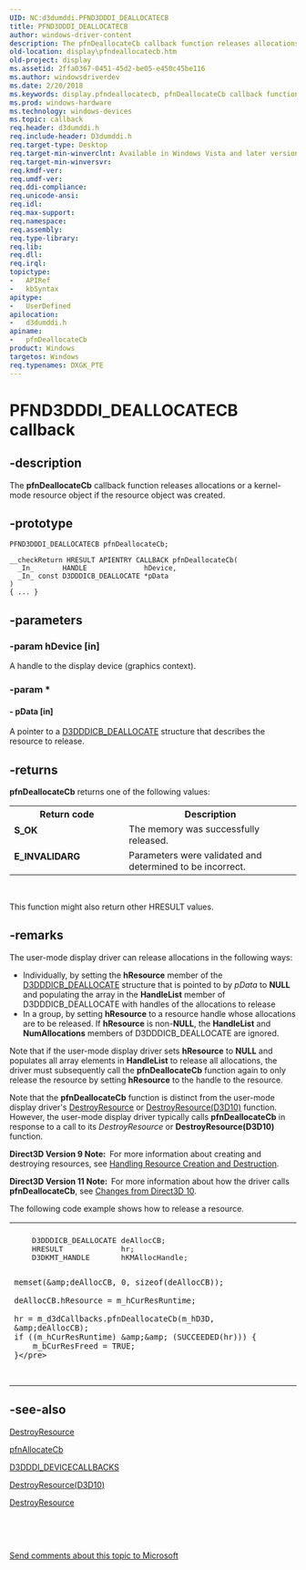 ```yaml
---
UID: NC:d3dumddi.PFND3DDDI_DEALLOCATECB
title: PFND3DDDI_DEALLOCATECB
author: windows-driver-content
description: The pfnDeallocateCb callback function releases allocations or a kernel-mode resource object if the resource object was created.
old-location: display\pfndeallocatecb.htm
old-project: display
ms.assetid: 2ffa0367-0451-45d2-be05-e450c45be116
ms.author: windowsdriverdev
ms.date: 2/20/2018
ms.keywords: display.pfndeallocatecb, pfnDeallocateCb callback function [Display Devices], pfnDeallocateCb, PFND3DDDI_DEALLOCATECB, PFND3DDDI_DEALLOCATECB, d3dumddi/pfnDeallocateCb, D3Druntime_Functions_0162df86-f479-45d9-887b-75f05de150f9.xml
ms.prod: windows-hardware
ms.technology: windows-devices
ms.topic: callback
req.header: d3dumddi.h
req.include-header: D3dumddi.h
req.target-type: Desktop
req.target-min-winverclnt: Available in Windows Vista and later versions of the Windows operating systems.
req.target-min-winversvr: 
req.kmdf-ver: 
req.umdf-ver: 
req.ddi-compliance: 
req.unicode-ansi: 
req.idl: 
req.max-support: 
req.namespace: 
req.assembly: 
req.type-library: 
req.lib: 
req.dll: 
req.irql: 
topictype:
-	APIRef
-	kbSyntax
apitype:
-	UserDefined
apilocation:
-	d3dumddi.h
apiname:
-	pfnDeallocateCb
product: Windows
targetos: Windows
req.typenames: DXGK_PTE
---
```


# PFND3DDDI_DEALLOCATECB callback


## -description


The <b>pfnDeallocateCb</b> callback function releases allocations or a kernel-mode resource object if the resource object was created.


## -prototype


````
PFND3DDDI_DEALLOCATECB pfnDeallocateCb;

__checkReturn HRESULT APIENTRY CALLBACK pfnDeallocateCb(
  _In_       HANDLE              hDevice,
  _In_ const D3DDDICB_DEALLOCATE *pData
)
{ ... }
````


## -parameters




### -param hDevice [in]

A handle to the display device (graphics context).


### -param *








#### - pData [in]

A pointer to a <a href="..\d3dumddi\ns-d3dumddi-_d3dddicb_deallocate.md">D3DDDICB_DEALLOCATE</a> structure that describes the resource to release.


## -returns



<b>pfnDeallocateCb</b> returns one of the following values:

<table>
<tr>
<th>Return code</th>
<th>Description</th>
</tr>
<tr>
<td width="40%">
<dl>
<dt><b>S_OK</b></dt>
</dl>
</td>
<td width="60%">
The memory was successfully released.

</td>
</tr>
<tr>
<td width="40%">
<dl>
<dt><b>E_INVALIDARG</b></dt>
</dl>
</td>
<td width="60%">
Parameters were validated and determined to be incorrect.

</td>
</tr>
</table>
 

This function might also return other HRESULT values.




## -remarks



The user-mode display driver can release allocations in the following ways: 

<ul>
<li>
Individually, by setting the <b>hResource</b> member of the <a href="..\d3dumddi\ns-d3dumddi-_d3dddicb_deallocate.md">D3DDDICB_DEALLOCATE</a> structure that is pointed to by <i>pData </i>to <b>NULL</b> and populating the array in the <b>HandleList</b> member of D3DDDICB_DEALLOCATE with handles of the allocations to release 

</li>
<li>
In a group, by setting <b>hResource</b> to a resource handle whose allocations are to be released. If <b>hResource</b> is non-<b>NULL</b>, the <b>HandleList</b> and <b>NumAllocations</b> members of D3DDDICB_DEALLOCATE are ignored. 

</li>
</ul>
Note that if the user-mode display driver sets <b>hResource</b> to <b>NULL</b> and populates all array elements in <b>HandleList</b> to release all allocations, the driver must subsequently call the <b>pfnDeallocateCb</b> function again to only release the resource by setting <b>hResource</b> to the handle to the resource.

Note that the <b>pfnDeallocateCb</b> function is distinct from the user-mode display driver's <a href="..\d3dumddi\nc-d3dumddi-pfnd3dddi_destroyresource.md">DestroyResource</a> or <a href="..\d3d10umddi\nc-d3d10umddi-pfnd3d10ddi_destroyresource.md">DestroyResource(D3D10)</a> function. However, the user-mode display driver typically calls <b>pfnDeallocateCb</b> in response to a call to its <i>DestroyResource</i> or <b>DestroyResource(D3D10)</b> function. 

<b>Direct3D Version 9 Note:  </b>For more information about creating and destroying resources, see <a href="https://msdn.microsoft.com/d443bdc3-1c5a-4372-9e6a-b8a4d21499b9">Handling Resource Creation and Destruction</a>.

<b>Direct3D Version 11 Note:  </b>For more information about how the driver calls <b>pfnDeallocateCb</b>, see <a href="https://msdn.microsoft.com/014a5e44-f8c4-45c0-96e8-d82f37b8b28d">Changes from Direct3D 10</a>.

The following code example shows how to release a resource.

<div class="code"><span codelanguage=""><table>
<tr>
<th></th>
</tr>
<tr>
<td>
<pre>    D3DDDICB_DEALLOCATE deAllocCB;
    HRESULT             hr;
    D3DKMT_HANDLE       hKMAllocHandle;

    memset(&amp;deAllocCB, 0, sizeof(deAllocCB));

    deAllocCB.hResource = m_hCurResRuntime;

    hr = m_d3dCallbacks.pfnDeallocateCb(m_hD3D, &amp;deAllocCB);
    if ((m_hCurResRuntime) &amp;&amp; (SUCCEEDED(hr))) {
        m_bCurResFreed = TRUE;
    }</pre>
</td>
</tr>
</table></span></div>



## -see-also

<a href="..\d3dumddi\nc-d3dumddi-pfnd3dddi_destroyresource.md">DestroyResource</a>



<a href="..\d3dumddi\nc-d3dumddi-pfnd3dddi_allocatecb.md">pfnAllocateCb</a>



<a href="..\d3dumddi\ns-d3dumddi-_d3dddi_devicecallbacks.md">D3DDDI_DEVICECALLBACKS</a>



<a href="..\d3d10umddi\nc-d3d10umddi-pfnd3d10ddi_destroyresource.md">DestroyResource(D3D10)</a>



<a href="..\d3dumddi\nc-d3dumddi-pfnd3dddi_destroyresource.md">DestroyResource</a>



 

 

<a href="mailto:wsddocfb@microsoft.com?subject=Documentation%20feedback [display\display]:%20PFND3DDDI_DEALLOCATECB callback function%20 RELEASE:%20(2/20/2018)&amp;body=%0A%0APRIVACY STATEMENT%0A%0AWe use your feedback to improve the documentation. We don't use your email address for any other purpose, and we'll remove your email address from our system after the issue that you're reporting is fixed. While we're working to fix this issue, we might send you an email message to ask for more info. Later, we might also send you an email message to let you know that we've addressed your feedback.%0A%0AFor more info about Microsoft's privacy policy, see http://privacy.microsoft.com/en-us/default.aspx." title="Send comments about this topic to Microsoft">Send comments about this topic to Microsoft</a>

